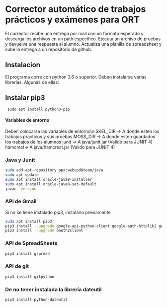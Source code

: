 # Corrector automático de trabajos prácticos y exámenes para ORT
El corrector recibe una entrega por mail con un formato esperado y descarga los archivos en un path especifico. Ejecuta un archivo de pruebas y devuelve una respuesta al alumno. Actualiza una planilla de spreadsheet y sube la entrega a un repositorio de github.


## Instalacion
El programa corre con python 3.6 o superior.
Deben instalarse varias librerías. Algunas de ellas:

## Instalar pip3
``` sudo apt install python3-pip```


#### Variables de entorno
Deben colocarse las variables de entorno\n
SKEL_DIR -> A donde esten los trabajos practicos y sus pruebas 
MOSS_DIR -> A donde esten guardados los trabajos de los alumnos
junit -> A java/junit.jar (Valido para JUNIT 4) 
hamcrest-> A java/hamcrest.jar (Valido para JUNIT 4)


### Java y Junit
```bash
sudo add-apt-repository ppa:webupd8team/java
sudo apt update
sudo apt install oracle-java8-installer
sudo apt install oracle-java8-set-default
javac -version
```

### API de Gmail
Si no se tiene instalado pip3, instalarlo previamente 
```bash
sudo apt install pip3
pip3 install --upgrade google-api-python-client google-auth-httplib2 google-auth-oauthlib
pip3 install --upgrade oauth2client 
```

### API de SpreadSheets
```bash
pip3 install gspread
```


### API de git
```bash
pip3 install gitpython
```
### De no tener instalada la librería dateutil
```bash
pip3 install python-dateutil
```

